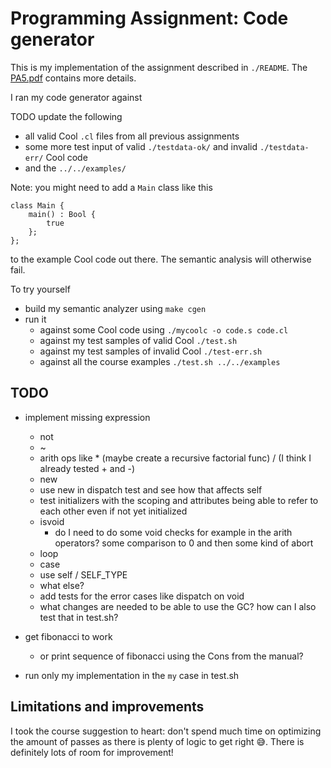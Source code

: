 # Programming Assignment: Code generator

This is my implementation of the assignment described in `./README`. The
[PA5.pdf](https://web.stanford.edu/class/cs143/handouts/PA4.pdf) contains more details.

I ran my code generator against

TODO update the following

* all valid Cool `.cl` files from all previous assignments
* some more test input of valid `./testdata-ok/` and invalid `./testdata-err/` Cool code
* and the `../../examples/`

Note: you might need to add a `Main` class like this

```
class Main {
	main() : Bool {
		true
	};
};
```

to the example Cool code out there. The semantic analysis will otherwise fail.

To try yourself

* build my semantic analyzer using `make cgen`
* run it
  * against some Cool code using `./mycoolc -o code.s code.cl`
  * against my test samples of valid Cool `./test.sh`
  * against my test samples of invalid Cool `./test-err.sh`
  * against all the course examples `./test.sh ../../examples`

## TODO

* implement missing expression
  * not
  * ~
  * arith ops like * (maybe create a recursive factorial func) / (I think I already tested + and -)
  * new
  * use new in dispatch test and see how that affects self
  * test initializers with the scoping and attributes being able to refer to each other even if not
    yet initialized
  * isvoid
    * do I need to do some void checks for example in the arith operators? some comparison to 0 and
      then some kind of abort
  * loop
  * case
  * use self / SELF_TYPE
  * what else?
  * add tests for the error cases like dispatch on void
  * what changes are needed to be able to use the GC? how can I also test that in test.sh?

* get fibonacci to work
  * or print sequence of fibonacci using the Cons from the manual?

* run only my implementation in the `my` case in test.sh

## Limitations and improvements

I took the course suggestion to heart: don't spend much time on optimizing the amount of passes as
there is plenty of logic to get right 😅. There is definitely lots of room for improvement!


